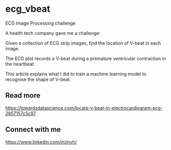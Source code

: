 # ecg_vbeat
ECG Image Processing challenge

A health tech company gave me a challenge: 

Given a collection of ECG strip images, find the location of V-beat in each image. 

The ECG plot records a V-beat during a premature ventricular contraction in the heartbeat. 

This article explains what I did to train a machine learning model to recognise the shape of V-beat.

## Read more
https://towardsdatascience.com/locate-v-beat-in-electrocardiogram-ecg-2857157c5c97

## Connect with me
https://www.linkedin.com/in/jnyh/

